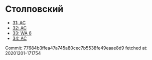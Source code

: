 # Столповский
- [31: AC](31.md)
- [32: AC](32.md)
- [33: WA 6](33.md)
- [34: AC](34.md)

Commit: 77684b3ffea47a745a80cec7b5538fe49eaae8d9
 fetched at: 20201201-171754
